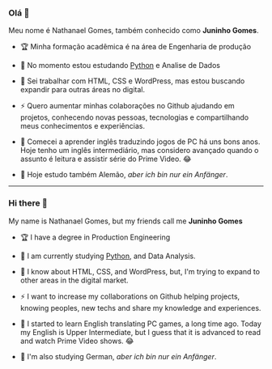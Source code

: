 ### Olá 👋

Meu nome é Nathanael Gomes, também conhecido como **Juninho Gomes**. 

* :trophy: Minha formação acadêmica é na área de Engenharia de produção
* 🌱 No momento estou estudando [Python](https://github.com/juninhogomes/Python) e Analise de Dados
* :notebook: Sei trabalhar com HTML, CSS e WordPress, mas estou buscando expandir para outras áreas no digital.

* ⚡ Quero aumentar minhas colaborações no Github ajudando em projetos, conhecendo novas pessoas, tecnologias e compartilhando meus conhecimentos e experiências.
* :speech_balloon: Comecei a aprender inglês traduzindo jogos de PC há uns bons anos. Hoje tenho um inglês intermediário, mas considero avançado quando o assunto é leitura e assistir série do Prime Video. :joy:
* :thought_balloon: Hoje estudo também Alemão, *aber ich bin nur ein Anfänger*.

____

### Hi there 👋

My name is Nathanael Gomes, but my friends call me **Juninho Gomes**

* :trophy: I have a degree in Production Engineering
* 🌱 I am currently studying [Python](https://github.com/juninhogomes/Python), and Data Analysis.
* :notebook: I know about HTML, CSS, and WordPress, but, I'm trying to expand to other areas in the digital market.

* ⚡ I want to increase my collaborations on Github helping projects, knowing peoples, new techs and share my knowledge and experiences.
* :speech_balloon: I started to learn English translating PC games, a long time ago. Today my English is Upper Intermediate, but I guess that it is advanced to read and watch Prime Video shows. :joy:
* :thought_balloon: I'm also studying German, *aber ich bin nur ein Anfänger*.
